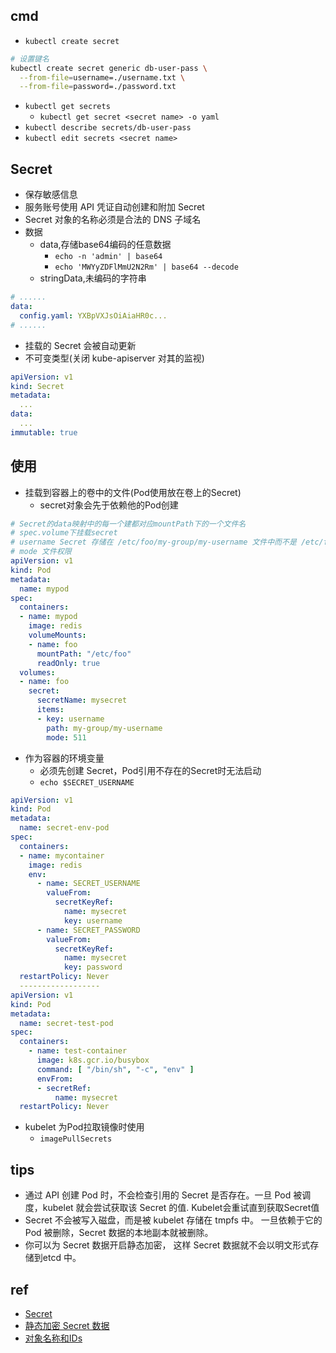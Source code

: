 
## cmd 
+ `kubectl create secret`
```bash
# 设置键名
kubectl create secret generic db-user-pass \
  --from-file=username=./username.txt \
  --from-file=password=./password.txt
```
+ `kubectl get secrets`
    - `kubectl get secret <secret name> -o yaml`
+ `kubectl describe secrets/db-user-pass`
+ `kubectl edit secrets <secret name>`

## Secret
+ 保存敏感信息
+ 服务账号使用 API 凭证自动创建和附加 Secret
+ Secret 对象的名称必须是合法的 DNS 子域名
+ 数据
    + data,存储base64编码的任意数据
        - `echo -n 'admin' | base64`
        - `echo 'MWYyZDFlMmU2N2Rm' | base64 --decode`
    + stringData,未编码的字符串
```yaml
# ......
data:
  config.yaml: YXBpVXJsOiAiaHR0c...
# ......
```
+ 挂载的 Secret 会被自动更新
+ 不可变类型(关闭 kube-apiserver 对其的监视)
```yaml
apiVersion: v1
kind: Secret
metadata:
  ...
data:
  ...
immutable: true
```
## 使用
+ 挂载到容器上的卷中的文件(Pod使用放在卷上的Secret)
  - secret对象会先于依赖他的Pod创建
```yaml
# Secret的data映射中的每一个建都对应mountPath下的一个文件名
# spec.volume下挂载secret
# username Secret 存储在 /etc/foo/my-group/my-username 文件中而不是 /etc/foo/username 中。
# mode 文件权限
apiVersion: v1
kind: Pod
metadata:
  name: mypod
spec:
  containers:
  - name: mypod
    image: redis
    volumeMounts:
    - name: foo
      mountPath: "/etc/foo"
      readOnly: true
  volumes:
  - name: foo
    secret:
      secretName: mysecret
      items:
      - key: username
        path: my-group/my-username
        mode: 511
```
+ 作为容器的环境变量
  - 必须先创建 Secret，Pod引用不存在的Secret时无法启动
  - `echo $SECRET_USERNAME`
```yaml
apiVersion: v1
kind: Pod
metadata:
  name: secret-env-pod
spec:
  containers:
  - name: mycontainer
    image: redis
    env:
      - name: SECRET_USERNAME
        valueFrom:
          secretKeyRef:
            name: mysecret
            key: username
      - name: SECRET_PASSWORD
        valueFrom:
          secretKeyRef:
            name: mysecret
            key: password
  restartPolicy: Never
  ------------------
apiVersion: v1
kind: Pod
metadata:
  name: secret-test-pod
spec:
  containers:
    - name: test-container
      image: k8s.gcr.io/busybox
      command: [ "/bin/sh", "-c", "env" ]
      envFrom:
      - secretRef:
          name: mysecret
  restartPolicy: Never
```
+ kubelet 为Pod拉取镜像时使用
  - `imagePullSecrets`

## tips
+ 通过 API 创建 Pod 时，不会检查引用的 Secret 是否存在。一旦 Pod 被调度，kubelet 就会尝试获取该 Secret 的值. Kubelet会重试直到获取Secret值
+ Secret 不会被写入磁盘，而是被 kubelet 存储在 tmpfs 中。 一旦依赖于它的 Pod 被删除，Secret 数据的本地副本就被删除。
+ 你可以为 Secret 数据开启静态加密， 这样 Secret 数据就不会以明文形式存储到etcd 中。

## ref
+ [Secret](https://kubernetes.io/zh/docs/concepts/configuration/secret/)
+ [静态加密 Secret 数据](https://kubernetes.io/zh/docs/tasks/administer-cluster/encrypt-data/)
+ [对象名称和IDs](https://kubernetes.io/zh/docs/concepts/overview/working-with-objects/names/#dns-subdomain-names)